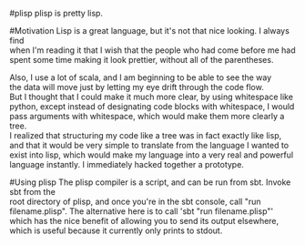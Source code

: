 #plisp
plisp is pretty lisp.

#Motivation
Lisp is a great language, but it's not that nice looking.  I always find  
when I'm reading it that I wish that the people who had come before me had  
spent some time making it look prettier, without all of the parentheses.

Also, I use a lot of scala, and I am beginning to be able to see the way  
the data will move just by letting my eye drift through the code flow.  
But I thought that I could make it much more clear, by using whitespace like  
python, except instead of designating code blocks with whitespace, I would  
pass arguments with whitespace, which would make them more clearly a tree.  
I realized that structuring my code like a tree was in fact exactly like lisp,  
and that it would be very simple to translate from the language I wanted to  
exist into lisp, which would make my language into a very real and powerful  
language instantly.  I immediately hacked together a prototype.

#Using plisp
The plisp compiler is a script, and can be run from sbt.  Invoke sbt from the  
root directory of plisp, and once you're in the sbt console, call "run  
filename.plisp".  The alternative here is to call 'sbt "run filename.plisp"'  
which has the nice benefit of allowing you to send its output elsewhere,
which is useful because it currently only prints to stdout.
